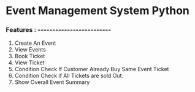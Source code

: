 # Event Management System Python

### Features : -------------------------
1. Create An Event
2. View Events
3. Book Ticket
4. View Ticket
5. Condition Check If Customer Already Buy Same Event Ticket
6. Condition Check if All Tickets are sold Out.
7. Show Overall Event Summary
